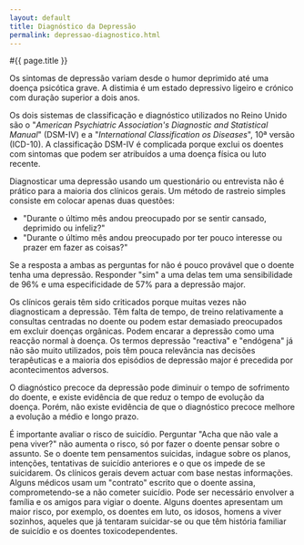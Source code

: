```yaml
---
layout: default
title: Diagnóstico da Depressão
permalink: depressao-diagnostico.html
---
```


#{{ page.title }}

Os sintomas de depressão variam desde o humor deprimido até uma doença psicótica grave. A distimia é um estado depressivo ligeiro e crónico com duração superior a dois anos.

Os dois sistemas de classificação e diagnóstico utilizados no Reino Unido são o "_American Psychiatric Association's Diagnostic and Statistical Manual_" (DSM-IV) e a "_International Classification os Diseases_", 10ª versão (ICD-10). A classificação DSM-IV é complicada porque exclui os doentes com sintomas que podem ser atribuídos a uma doença física ou luto recente.

Diagnosticar uma depressão usando um questionário ou entrevista não é prático para a maioria dos clínicos gerais. Um método de rastreio simples consiste em colocar apenas duas questões:

* "Durante o último mês andou preocupado por se sentir cansado, deprimido ou infeliz?"
* "Durante o último mês andou preocupado por ter pouco interesse ou prazer em fazer as coisas?"

Se a resposta a ambas as perguntas for não é pouco provável que o doente tenha uma depressão. Responder "sim" a uma delas tem uma sensibilidade de 96% e uma especificidade de 57% para a depressão major.

Os clínicos gerais têm sido criticados porque muitas vezes não diagnosticam a depressão. Têm falta de tempo, de treino relativamente a consultas centradas no doente ou podem estar demasiado preocupados em excluir doenças orgânicas. Podem encarar a depressão como uma reacção normal à doença. Os termos depressão "reactiva" e "endógena" já não são muito utilizados, pois têm pouca relevância nas decisões terapêuticas e a maioria dos episódios de depressão major é precedida por acontecimentos adversos.

O diagnóstico precoce da depressão pode diminuir o tempo de sofrimento do doente, e existe evidência de que reduz o tempo de evolução da doença. Porém, não existe evidência de que o diagnóstico precoce melhore a evolução a médio e longo prazo.

É importante avaliar o risco de suicídio. Perguntar "Acha que não vale a pena viver?" não aumenta o risco, só por fazer o doente pensar sobre o assunto. Se o doente tem pensamentos suicidas, indague sobre os planos, intenções, tentativas de suicídio anteriores e o que os impede de se suicidarem. Os clínicos gerais devem actuar com base nestas informações. Alguns médicos usam um "contrato" escrito que o doente assina, comprometendo-se a não cometer suicídio. Pode ser necessário envolver a família e os amigos para vigiar o doente. Alguns doentes apresentam um maior risco, por exemplo, os doentes em luto, os idosos, homens a viver sozinhos, aqueles que já tentaram suicidar-se ou que têm história familiar de suicídio e os doentes toxicodependentes.
